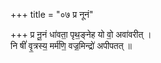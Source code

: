 +++
title = "०७ प्र नूनं"

+++
प्र नू॒नं धा॑वता॒ पृथ॒ङ्नेह यो वो॒ अवा॑वरीत् ।  
नि षीं॑ वृ॒त्रस्य॒ मर्म॑णि॒ वज्र॒मिन्द्रो॑ अपीपतत् ॥